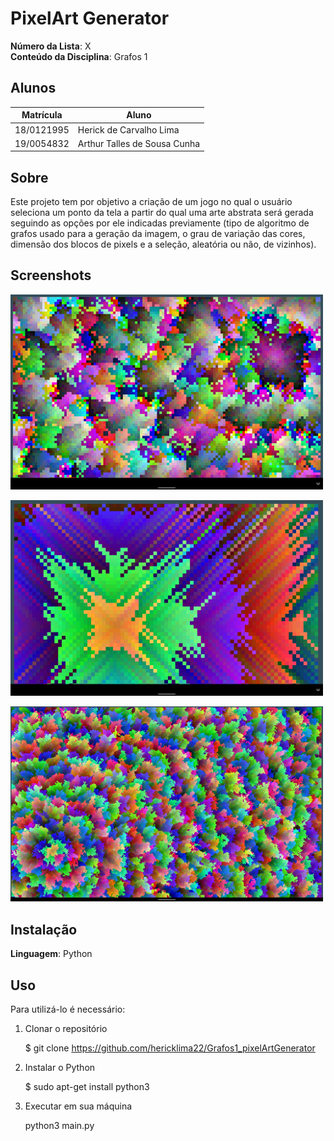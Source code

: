 # PixelArt Generator

**Número da Lista**: X<br>
**Conteúdo da Disciplina**: Grafos 1<br>

## Alunos
|Matrícula | Aluno |
| -- | -- |
| 18/0121995  |  Herick de Carvalho Lima |
| 19/0054832  |  Arthur Talles de Sousa Cunha |

## Sobre 
Este projeto tem por objetivo a criação de um jogo no qual o usuário seleciona um ponto da tela a partir do qual uma arte abstrata será gerada seguindo as opções por ele indicadas previamente (tipo de algoritmo de grafos usado para a geração da imagem, o grau de variação das cores, dimensão dos blocos de pixels e a seleção, aleatória ou não, de vizinhos). 

## Screenshots
<img
  src="screenshots/Screenshot_2022-11-21-11-22-15-137.jpeg"
  alt="Imagem 1"
  title="Imagem 1"
  style="display: inline-block; margin: 0 auto; max-width: 500px">

<img
  src="screenshots/Screenshot_2022-11-21-11-15-02-975.jpeg"
  alt="Alt text"
  title="Imagem 2"
  style="display: inline-block; margin: 0 auto; max-width: 500px">

<img
  src="screenshots/Screenshot_2022-11-21-11-05-50-633.jpeg"
  alt="Alt text"
  title="Imagem 3"
  style="display: inline-block; margin: 0 auto; max-width: 500px">



## Instalação 
**Linguagem**: Python<br>
<!---
**Framework**: (caso exista)<br>
Descreva os pré-requisitos para rodar o seu projeto e os comandos necessários.
-->
## Uso 
Para utilizá-lo é necessário:

1. Clonar o repositório

     $ git clone https://github.com/hericklima22/Grafos1_pixelArtGenerator

2. Instalar o Python

    $ sudo apt-get install python3

3. Executar em sua máquina
   
    python3 main.py
<!---
## Outros 
Quaisquer outras informações sobre seu projeto podem ser descritas abaixo.
--->



